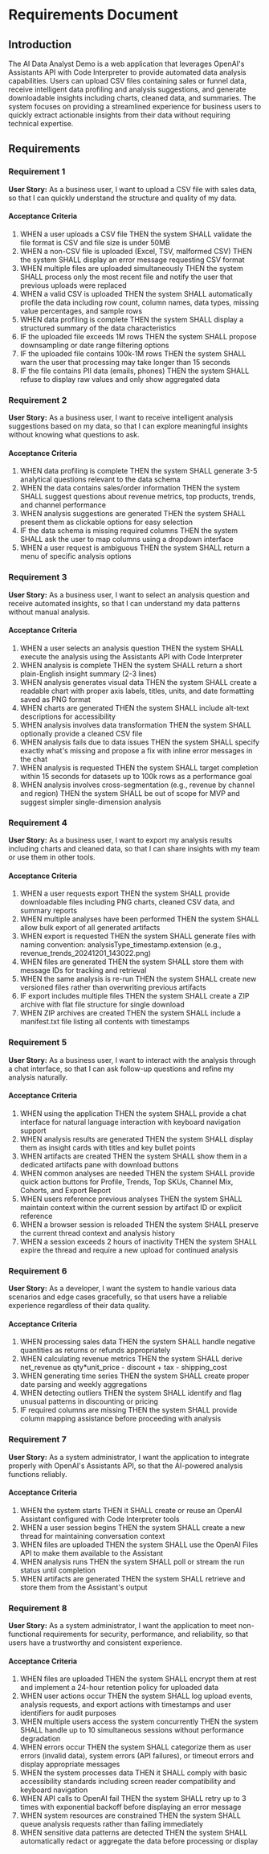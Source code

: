 # Requirements Document

## Introduction

The AI Data Analyst Demo is a web application that leverages OpenAI's Assistants API with Code Interpreter to provide automated data analysis capabilities. Users can upload CSV files containing sales or funnel data, receive intelligent data profiling and analysis suggestions, and generate downloadable insights including charts, cleaned data, and summaries. The system focuses on providing a streamlined experience for business users to quickly extract actionable insights from their data without requiring technical expertise.

## Requirements

### Requirement 1

**User Story:** As a business user, I want to upload a CSV file with sales data, so that I can quickly understand the structure and quality of my data.

#### Acceptance Criteria

1. WHEN a user uploads a CSV file THEN the system SHALL validate the file format is CSV and file size is under 50MB
2. WHEN a non-CSV file is uploaded (Excel, TSV, malformed CSV) THEN the system SHALL display an error message requesting CSV format
3. WHEN multiple files are uploaded simultaneously THEN the system SHALL process only the most recent file and notify the user that previous uploads were replaced
4. WHEN a valid CSV is uploaded THEN the system SHALL automatically profile the data including row count, column names, data types, missing value percentages, and sample rows
5. WHEN data profiling is complete THEN the system SHALL display a structured summary of the data characteristics
6. IF the uploaded file exceeds 1M rows THEN the system SHALL propose downsampling or date range filtering options
7. IF the uploaded file contains 100k-1M rows THEN the system SHALL warn the user that processing may take longer than 15 seconds
8. IF the file contains PII data (emails, phones) THEN the system SHALL refuse to display raw values and only show aggregated data

### Requirement 2

**User Story:** As a business user, I want to receive intelligent analysis suggestions based on my data, so that I can explore meaningful insights without knowing what questions to ask.

#### Acceptance Criteria

1. WHEN data profiling is complete THEN the system SHALL generate 3-5 analytical questions relevant to the data schema
2. WHEN the data contains sales/order information THEN the system SHALL suggest questions about revenue metrics, top products, trends, and channel performance
3. WHEN analysis suggestions are generated THEN the system SHALL present them as clickable options for easy selection
4. IF the data schema is missing required columns THEN the system SHALL ask the user to map columns using a dropdown interface
5. WHEN a user request is ambiguous THEN the system SHALL return a menu of specific analysis options

### Requirement 3

**User Story:** As a business user, I want to select an analysis question and receive automated insights, so that I can understand my data patterns without manual analysis.

#### Acceptance Criteria

1. WHEN a user selects an analysis question THEN the system SHALL execute the analysis using the Assistants API with Code Interpreter
2. WHEN analysis is complete THEN the system SHALL return a short plain-English insight summary (2-3 lines)
3. WHEN analysis generates visual data THEN the system SHALL create a readable chart with proper axis labels, titles, units, and date formatting saved as PNG format
4. WHEN charts are generated THEN the system SHALL include alt-text descriptions for accessibility
5. WHEN analysis involves data transformation THEN the system SHALL optionally provide a cleaned CSV file
6. WHEN analysis fails due to data issues THEN the system SHALL specify exactly what's missing and propose a fix with inline error messages in the chat
7. WHEN analysis is requested THEN the system SHALL target completion within 15 seconds for datasets up to 100k rows as a performance goal
8. WHEN analysis involves cross-segmentation (e.g., revenue by channel and region) THEN the system SHALL be out of scope for MVP and suggest simpler single-dimension analysis

### Requirement 4

**User Story:** As a business user, I want to export my analysis results including charts and cleaned data, so that I can share insights with my team or use them in other tools.

#### Acceptance Criteria

1. WHEN a user requests export THEN the system SHALL provide downloadable files including PNG charts, cleaned CSV data, and summary reports
2. WHEN multiple analyses have been performed THEN the system SHALL allow bulk export of all generated artifacts
3. WHEN export is requested THEN the system SHALL generate files with naming convention: analysisType_timestamp.extension (e.g., revenue_trends_20241201_143022.png)
4. WHEN files are generated THEN the system SHALL store them with message IDs for tracking and retrieval
5. WHEN the same analysis is re-run THEN the system SHALL create new versioned files rather than overwriting previous artifacts
6. IF export includes multiple files THEN the system SHALL create a ZIP archive with flat file structure for single download
7. WHEN ZIP archives are created THEN the system SHALL include a manifest.txt file listing all contents with timestamps

### Requirement 5

**User Story:** As a business user, I want to interact with the analysis through a chat interface, so that I can ask follow-up questions and refine my analysis naturally.

#### Acceptance Criteria

1. WHEN using the application THEN the system SHALL provide a chat interface for natural language interaction with keyboard navigation support
2. WHEN analysis results are generated THEN the system SHALL display them as insight cards with titles and key bullet points
3. WHEN artifacts are created THEN the system SHALL show them in a dedicated artifacts pane with download buttons
4. WHEN common analyses are needed THEN the system SHALL provide quick action buttons for Profile, Trends, Top SKUs, Channel Mix, Cohorts, and Export Report
5. WHEN users reference previous analyses THEN the system SHALL maintain context within the current session by artifact ID or explicit reference
6. WHEN a browser session is reloaded THEN the system SHALL preserve the current thread context and analysis history
7. WHEN a session exceeds 2 hours of inactivity THEN the system SHALL expire the thread and require a new upload for continued analysis

### Requirement 6

**User Story:** As a developer, I want the system to handle various data scenarios and edge cases gracefully, so that users have a reliable experience regardless of their data quality.

#### Acceptance Criteria

1. WHEN processing sales data THEN the system SHALL handle negative quantities as returns or refunds appropriately
2. WHEN calculating revenue metrics THEN the system SHALL derive net_revenue as qty\*unit_price - discount + tax - shipping_cost
3. WHEN generating time series THEN the system SHALL create proper date parsing and weekly aggregations
4. WHEN detecting outliers THEN the system SHALL identify and flag unusual patterns in discounting or pricing
5. IF required columns are missing THEN the system SHALL provide column mapping assistance before proceeding with analysis

### Requirement 7

**User Story:** As a system administrator, I want the application to integrate properly with OpenAI's Assistants API, so that the AI-powered analysis functions reliably.

#### Acceptance Criteria

1. WHEN the system starts THEN it SHALL create or reuse an OpenAI Assistant configured with Code Interpreter tools
2. WHEN a user session begins THEN the system SHALL create a new thread for maintaining conversation context
3. WHEN files are uploaded THEN the system SHALL use the OpenAI Files API to make them available to the Assistant
4. WHEN analysis runs THEN the system SHALL poll or stream the run status until completion
5. WHEN artifacts are generated THEN the system SHALL retrieve and store them from the Assistant's output

### Requirement 8

**User Story:** As a system administrator, I want the application to meet non-functional requirements for security, performance, and reliability, so that users have a trustworthy and consistent experience.

#### Acceptance Criteria

1. WHEN files are uploaded THEN the system SHALL encrypt them at rest and implement a 24-hour retention policy for uploaded data
2. WHEN user actions occur THEN the system SHALL log upload events, analysis requests, and export actions with timestamps and user identifiers for audit purposes
3. WHEN multiple users access the system concurrently THEN the system SHALL handle up to 10 simultaneous sessions without performance degradation
4. WHEN errors occur THEN the system SHALL categorize them as user errors (invalid data), system errors (API failures), or timeout errors and display appropriate messages
5. WHEN the system processes data THEN it SHALL comply with basic accessibility standards including screen reader compatibility and keyboard navigation
6. WHEN API calls to OpenAI fail THEN the system SHALL retry up to 3 times with exponential backoff before displaying an error message
7. WHEN system resources are constrained THEN the system SHALL queue analysis requests rather than failing immediately
8. WHEN sensitive data patterns are detected THEN the system SHALL automatically redact or aggregate the data before processing or display
